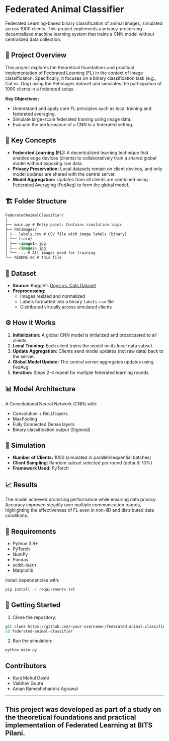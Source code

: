 # Federated Animal Classifier

Federated Learning-based binary classification of animal images, simulated across 1000 clients. This project implements a privacy-preserving decentralized machine learning system that trains a CNN model without centralized data collection.

## 📌 Project Overview

This project explores the theoretical foundations and practical implementation of Federated Learning (FL) in the context of image classification. Specifically, it focuses on a binary classification task (e.g., Cat vs. Dog) using the PetImages dataset and simulates the participation of 1000 clients in a federated setup.

**Key Objectives:**
- Understand and apply core FL principles such as local training and federated averaging.
- Simulate large-scale federated training using image data.
- Evaluate the performance of a CNN in a federated setting.

## 🧠 Key Concepts

- **Federated Learning (FL):** A decentralized learning technique that enables edge devices (clients) to collaboratively train a shared global model without exposing raw data.
- **Privacy Preservation:** Local datasets remain on client devices, and only model updates are shared with the central server.
- **Model Aggregation:** Updates from all clients are combined using Federated Averaging (FedAvg) to form the global model.

## 🏗️ Folder Structure
```markdown
FederatedAnimalClassifier/
│
├── main.py # Entry point: Contains simulation logic
├── PetImages/
│ ├── labels.csv # CSV file with image labels (binary)
│ └── train/
│ ├── <image1>.jpg
│ ├── <image2>.jpg
│ └── ... # All images used for training
└── README.md # This file
```
## 🧪 Dataset

- **Source:** Kaggle's [Dogs vs. Cats Dataset](https://www.kaggle.com/c/dogs-vs-cats/data)
- **Preprocessing:** 
  - Images resized and normalized
  - Labels formatted into a binary `labels.csv` file
  - Distributed virtually across simulated clients

## ⚙️ How it Works

1. **Initialization:** A global CNN model is initialized and broadcasted to all clients.
2. **Local Training:** Each client trains the model on its local data subset.
3. **Update Aggregation:** Clients send model updates (not raw data) back to the server.
4. **Global Model Update:** The central server aggregates updates using FedAvg.
5. **Iteration:** Steps 2-4 repeat for multiple federated learning rounds.

## 📊 Model Architecture

A Convolutional Neural Network (CNN) with:
- Convolution + ReLU layers
- MaxPooling
- Fully Connected Dense layers
- Binary classification output (Sigmoid)

## 🔁 Simulation

- **Number of Clients:** 1000 (simulated in parallel/sequential batches)
- **Client Sampling:** Random subset selected per round (default: 10%)
- **Framework Used:** PyTorch

## 📈 Results

The model achieved promising performance while ensuring data privacy. Accuracy improved steadily over multiple communication rounds, highlighting the effectiveness of FL even in non-IID and distributed data conditions.

## 🔧 Requirements

- Python 3.8+
- PyTorch
- NumPy
- Pandas
- scikit-learn
- Matplotlib

Install dependencies with:
```bash
pip install -r requirements.txt
```
## 🚀 Getting Started
1. Clone the repository:
```bash
git clone https://github.com/<your-username>/federated-animal-classifier.git
cd federated-animal-classifier
```
2. Run the simulation:
```bash
python main.py
```

## Contributors
- Kunj Mehul Doshi
- Vaibhav Gupta
- Aman Rameshchandra Agrawal
---
This project was developed as part of a study on the theoretical foundations and practical implementation of Federated Learning at BITS Pilani.
---
